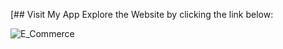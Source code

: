 [## Visit My App
Explore the Website  by clicking the link below:

<a href="https://ecommerce-website-frontend-cw23m3f5y-viveks-projects-1046b40b.vercel.app/" target="_blank" style="text-decoration: none;"> <img src="https://img.shields.io/badge/GoReply.com-Visit-green?style=for-the-badge" alt="E_Commerce"> </a>


